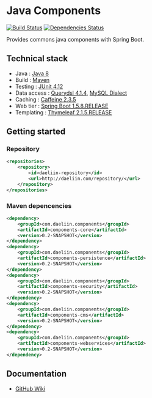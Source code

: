 # Java Components 
[![Build Status](https://travis-ci.org/baptistelebail/java-components.svg?branch=master)](https://travis-ci.org/baptistelebail/java-components)
[![Dependencies Status](https://www.versioneye.com/user/projects/5899d3661e07ae0048c8e4c9/badge.svg?style=flat-square)](https://www.versioneye.com/user/projects/5899d3661e07ae0048c8e4c9)

Provides commons java components with Spring Boot.

## Technical stack
* Java : [Java 8](http://www.oracle.com/technetwork/java/javase/downloads/jdk8-downloads-2133151.html)
* Build : [Maven](https://maven.apache.org/)
* Testing : [JUnit 4.12](http://junit.org)
* Data access : [Querydsl 4.1.4](http://www.querydsl.com/), [MySQL Dialect](https://www.mysql.com/)
* Caching : [Caffeine 2.3.5](https://github.com/ben-manes/caffeine)
* Web tier : [Spring Boot 1.5.8.RELEASE](https://projects.spring.io/spring-boot/)
* Templating : [Thymeleaf 2.1.5.RELEASE](http://www.thymeleaf.org/)

## Getting started
### Repository
```xml
<repositories>
    <repository>
        <id>daeliin-repository</id>
        <url>http://daeliin.com/repository/</url>
    </repository>   
</repositories>
```
### Maven depencencies
```xml
<dependency>
    <groupId>com.daeliin.components</groupId>
    <artifactId>components-core</artifactId>
    <version>0.2-SNAPSHOT</version>
</dependency>
<dependency>
    <groupId>com.daeliin.components</groupId>
    <artifactId>components-persistence</artifactId>
    <version>0.2-SNAPSHOT</version>
</dependency>
<dependency>
    <groupId>com.daeliin.components</groupId>
    <artifactId>components-security</artifactId>
    <version>0.2-SNAPSHOT</version>
</dependency>
<dependency>
    <groupId>com.daeliin.components</groupId>
    <artifactId>components-cms</artifactId>
    <version>0.2-SNAPSHOT</version>
</dependency>
<dependency>
    <groupId>com.daeliin.components</groupId>
    <artifactId>components-webservices</artifactId>
    <version>0.2-SNAPSHOT</version>
</dependency>
```

## Documentation
* [GitHub Wiki](https://github.com/baptistelebail/java-components/wiki)
